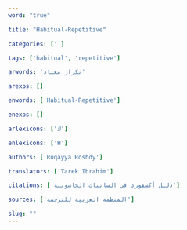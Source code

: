 ```yaml
---
word: "true"

title: "Habitual-Repetitive"

categories: ['']

tags: ['habitual', 'repetitive']

arwords: 'تكرار معتاد'

arexps: []

enwords: ['Habitual-Repetitive']

enexps: []

arlexicons: ['ك']

enlexicons: ['H']

authors: ['Ruqayya Roshdy']

translators: ['Tarek Ibrahim']

citations: ['دليل أكسفورد في السانيات الحاسوبية']

sources: ['المنظمة العربية للترجمة']

slug: ""
---
```

